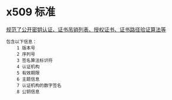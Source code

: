 # x509 标准

[规范了公开密钥认证、证书吊销列表、授权证书、证书路径验证算法等](https://zh.wikipedia.org/wiki/X.509)

    包含以下信息：
        1 版本号
        2 序列号
        3 签名算法标识符
        4 认证机构
        5 有效期限
        6 主题信息
        7 认证机构的数字签名
        8 公钥信息

